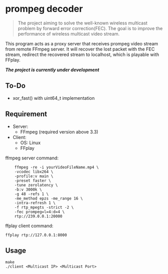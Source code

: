 # prompeg decoder

>The project aiming to solve the well-known wireless multicast problem by forward error correction(FEC). The goal is to improve the performance of  wireless multicast video stream.

This program acts as a proxy server that receives prompeg video stream from remote FFmpeg server. It will recover the lost packet with the FEC stream, redirect the recovered stream to localhost, which is playable with FFplay.


***The project is currently under development***

## To-Do
- xor_fast() with uint64_t implementation

## Requirement
- Server:
    - FFmpeg (required version above 3.3)
- Client:
    - OS: Linux
    - FFplay


ffmpeg server command:
```
    ffmpeg -re -i yourVideoFileName.mp4 \
    -vcodec libx264 \
    -profile:v main \
    -preset faster \
    -tune zerolatency \
    -b:v 3000k \
    -g 48 -refs 1 \
    -me_method epzs -me_range 16 \
    -intra-refresh 1 \
    -f rtp_mpegts -strict -2 \
    -fec prompeg=l=4:d=4 \
    rtp://239.0.0.1:20000
```

ffplay client command:
```
ffplay rtp://127.0.0.1:8000
```
## Usage
```
make
./client <Multicast IP> <Multicast Port>
```
